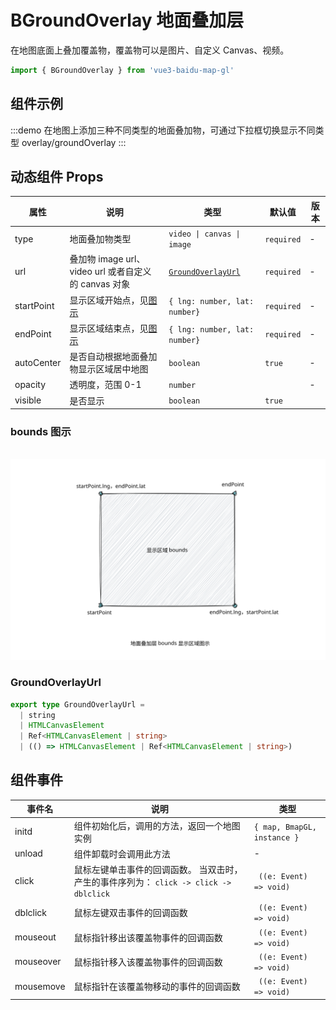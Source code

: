 # BGroundOverlay 地面叠加层 <Badge type="tip" text="^0.0.32" />

在地图底面上叠加覆盖物，覆盖物可以是图片、自定义 Canvas、视频。

```ts
import { BGroundOverlay } from 'vue3-baidu-map-gl'
```

## 组件示例

:::demo 在地图上添加三种不同类型的地面叠加物，可通过下拉框切换显示不同类型
overlay/groundOverlay
:::

## 动态组件 Props

| 属性       | 说明                                                 | 类型                                     | 默认值     | 版本                               |
| ---------- | ---------------------------------------------------- | ---------------------------------------- | ---------- | ---------------------------------- |
| type       | 地面叠加物类型                                       | `video \| canvas \| image`               | `required` | -                                  |
| url        | 叠加物 image url、video url 或者自定义的 canvas 对象 | [`GroundOverlayUrl` ](#GroundOverlayUrl) | `required` | -                                  |
| startPoint | 显示区域开始点，见[图示](#bounds-图示)               | `{ lng: number, lat: number}`            | `required` | -                                  |
| endPoint   | 显示区域结束点，见[图示](#bounds-图示)               | `{ lng: number, lat: number}`            | `required` | -                                  |
| autoCenter | 是否自动根据地面叠加物显示区域居中地图               | `boolean `                               | `true`     | -                                  |
| opacity    | 透明度，范围 0-1                                     | `number`                                 |            | -                                  |
| visible    | 是否显示                                             | `boolean`                                | `true`     | <Badge type="tip" text="^2.2.0" /> |

### bounds 图示

<br />
<div class="bounds-image">
  <img src="/bounds.svg" alt="">
</div>

<style>
  .dark .bounds-image{
    width: 60%;
    background: var(--vp-c-text-1);
  }
</style>

### GroundOverlayUrl

```ts
export type GroundOverlayUrl =
  | string
  | HTMLCanvasElement
  | Ref<HTMLCanvasElement | string>
  | (() => HTMLCanvasElement | Ref<HTMLCanvasElement | string>)
```

## 组件事件

| 事件名    | 说明                                                                                   | 类型                        |
| --------- | -------------------------------------------------------------------------------------- | --------------------------- |
| initd     | 组件初始化后，调用的方法，返回一个地图实例                                             | `{ map, BmapGL, instance }` |
| unload    | 组件卸载时会调用此方法                                                                 | -                           |
| click     | 鼠标左键单击事件的回调函数。 当双击时，产生的事件序列为： `click -> click -> dblclick` | ` ((e: Event) => void)`     |
| dblclick  | 鼠标左键双击事件的回调函数                                                             | ` ((e: Event) => void)`     |
| mouseout  | 鼠标指针移出该覆盖物事件的回调函数                                                     | ` ((e: Event) => void)`     |
| mouseover | 鼠标指针移入该覆盖物事件的回调函数                                                     | ` ((e: Event) => void)`     |
| mousemove | 鼠标指针在该覆盖物移动的事件的回调函数                                                 | ` ((e: Event) => void)`     |

